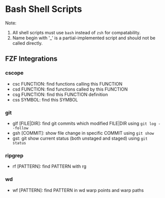 # Bash Shell Scripts

Note:

1. All shell scripts must use `bash` instead of `zsh` for compatability.
2. Name begin with '\_' is a partial-implemented script and should not be called directly.

## FZF Integrations

### cscope

- csc FUNCTION: find functions calling this FUNCTION
- csd FUNCTION: find functions called by this FUNCTION
- csg FUNCTION: find this FUNCTION definition
- css SYMBOL: find this SYMBOL

### git

- glf [FILE|DIR]: find git commits which modified FILE|DIR using `git log --follow`
- gsh [COMMIT]: show file change in specific COMMIT using `git show`
- gst: git show current status (both unstaged and staged) using `git status`

### ripgrep

- rf [PATTERN]: find PATTERN with rg

### wd

- wf [PATTERN]: find PATTERN in wd warp points and warp paths
